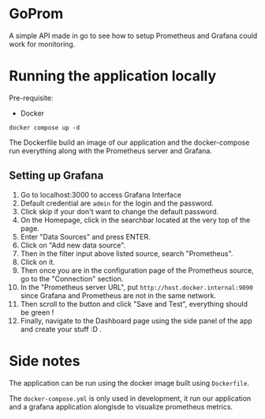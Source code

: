# GoProm

A simple API made in go to see how to setup Prometheus and Grafana could work for monitoring.

# Running the application locally

Pre-requisite:

- Docker

```
docker compose up -d
```

The Dockerfile build an image of our application and the docker-compose run everything along with the Prometheus server and Grafana.

## Setting up Grafana

1. Go to localhost:3000 to access Grafana Interface
2. Default credential are `admin` for the login and the password.
3. Click skip if your don't want to change the default password.
4. On the Homepage, click in the searchbar located at the very top of the page.
5. Enter "Data Sources" and press ENTER.
6. Click on "Add new data source".
7. Then in the filter input above listed source, search "Prometheus".
8. Click on it.
9. Then once you are in the configuration page of the Prometheus source, go to the "Connection" section.
10. In the "Prometheus server URL", put `http://host.docker.internal:9090` since Grafana and Prometheus are not in the same network.
11. Then scroll to the button and click "Save and Test", everything should be green !
12. Finally, navigate to the Dashboard page using the side panel of the app and create your stuff :D .

# Side notes

The application can be run using the docker image built using `Dockerfile`.

The `docker-compose.yml` is only used in development, it run our application and a grafana application alongisde to visualize prometheus metrics.

